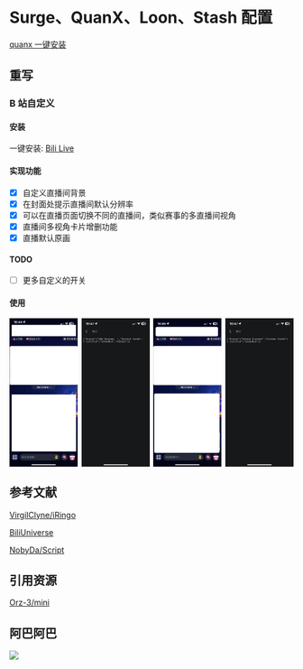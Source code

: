 # Surge、QuanX、Loon、Stash 配置

[quanx 一键安装](stash://install-config?url=https://mirror.ghproxy.com/https://raw.githubusercontent.com/Erica-Iris/SQLS/main/Stash/config.yaml)

## 重写

### B 站自定义

#### 安装

一键安装: [Bili Live](http://boxjs.com/#/sub/add/https%3A%2F%2Fgithub.com%2FErica-Iris%2FSQLS%2Fraw%2Fmain%2Fboxjs%2FBili.Advanced.json "Bili Live")

#### 实现功能

- [x] 自定义直播间背景
- [x] 在封面处提示直播间默认分辨率
- [x] 可以在直播页面切换不同的直播间，类似赛事的多直播间视角
- [x] 直播间多视角卡片增删功能
- [x] 直播默认原画

#### TODO

- [ ] 更多自定义的开关

#### 使用


<div style="display: flex; justify-content: space-between;">
    <img src="./assets/添加卡片.PNG" alt="添加卡片功能" style="width: 24%;"/>
    <img src="./assets/添加卡片成功.PNG" alt="添加卡片成功" style="width: 24%;"/>
    <img src="./assets/移除卡片.PNG" alt="移除卡片" style="width: 24%;"/>
    <img src="./assets/移除卡片成功.PNG" alt="移除卡片成功" style="width: 24%;"/>
</div>


## 参考文献

[VirgilClyne/iRingo](https://github.com/VirgilClyne/iRingo)

[BiliUniverse](https://github.com/BiliUniverse)

[NobyDa/Script](https://github.com/NobyDa/Script)

## 引用资源

[Orz-3/mini](https://github.com/Orz-3/mini)

## 阿巴阿巴

![](https://profile-counter.glitch.me/SQLS/count.svg)